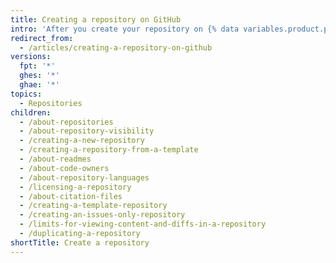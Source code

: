 ```yaml
---
title: Creating a repository on GitHub
intro: 'After you create your repository on {% data variables.product.product_name %}, you can customize its settings and content.'
redirect_from:
  - /articles/creating-a-repository-on-github
versions:
  fpt: '*'
  ghes: '*'
  ghae: '*'
topics:
  - Repositories
children:
  - /about-repositories
  - /about-repository-visibility
  - /creating-a-new-repository
  - /creating-a-repository-from-a-template
  - /about-readmes
  - /about-code-owners
  - /about-repository-languages
  - /licensing-a-repository
  - /about-citation-files
  - /creating-a-template-repository
  - /creating-an-issues-only-repository
  - /limits-for-viewing-content-and-diffs-in-a-repository
  - /duplicating-a-repository
shortTitle: Create a repository
---
```


